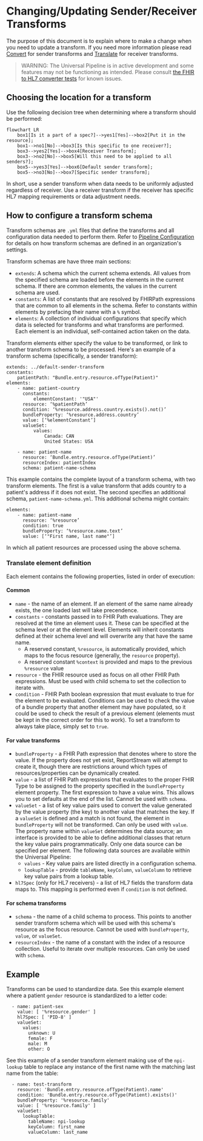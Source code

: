 # Changing/Updating Sender/Receiver Transforms

The purpose of this document is to explain where to make a change when you 
need to update a transform. If you need more information please read 
[Convert](../../universal-pipeline/convert.md) for sender transforms and
[Translate](../../universal-pipeline/translate.md) for receiver transforms.

> WARNING: The Universal Pipeline is in active development and some features may not be functioning as intended. 
> Please consult [the FHIR to HL7 converter tests](/prime-router/src/test/kotlin/fhirengine/translation/hl7/FhirToHl7ConverterTests.kt) for known issues.

## Choosing the location for a transform

Use the following decision tree when determining where a transform should be performed: 

```mermaid
flowchart LR
    box1[Is it a part of a spec?]-->yes1[Yes]-->box2[Put it in the resource];
    box1-->no1[No]-->box3[Is this specific to one receiver?];
    box3-->yes2[Yes]-->box4[Receiver Transform];
    box3-->no2[No]-->box5[Will this need to be applied to all senders?];
    box5-->yes3[Yes]-->box6[Default sender transform];
    box5-->no3[No]-->box7[Specific sender transform];
```

In short, use a sender transform when data needs to be uniformly adjusted regardless of receiver.
Use a receiver transform if the receiver has specific HL7 mapping requirements or data adjustment needs.

## How to configure a transform schema

Transform schemas are `.yml` files that define the transforms and all configuration data needed to perform 
them. Refer to [Pipeline Configuration](../universal-pipeline-configuration.md) for details on how transform schemas
are defined in an organization's settings.

Transform schemas are have three main sections:
* `extends`: A schema which the current schema extends. All values from the specified schema are loaded before the
  elements in the current schema. If there are common elements, the values in the current schema are used.
* `constants`: A list of constants that are resolved by FHIRPath expressions that are common to all elements in the
  schema. Refer to constants within elements by prefacing their name with a `%` symbol.
* `elements`: A collection of individual configurations that specify which data is selected for transforms and what 
  transforms are performed. Each element is an individual, self-contained action taken on the data.

Transform elements either specify the value to be transformed, or link to another transform schema to be processed.
Here's an example of a transform schema (specifically, a sender transform):

```
extends: ../default-sender-transform
constants:
    patientPath: "Bundle.entry.resource.ofType(Patient)"
elements:
    - name: patient-country
      constants:
          elementConstant: '"USA"'
      resource: ‘%patientPath’
      condition: ‘%resource.address.country.exists().not()’
      bundleProperty: ‘%resource.address.country’
      value: [‘%elementConstant’]
      valueSet:
          values:
              Canada: CAN
              United States: USA
              
    - name: patient-name
      resource: ‘Bundle.entry.resource.ofType(Patient)’
      resourceIndex: patientIndex
      schema: patient-name-schema
```

This example contains the complete layout of a transform schema, with two transform elements. The first is a value
transform that adds country to a patient's address if it does not exist. The second specifies an additional schema, 
`patient-name-schema.yml`. This additional schema might contain:

```
elements:
    - name: patient-name
      resource: ‘%resource’
      condition: true
      bundleProperty: ‘%resource.name.text’
      value: [‘"First name, last name"’]
```

In which all patient resources are processed using the above schema.

### Translate element definition

Each element contains the following properties, listed in order of execution:

#### Common

- `name` - the name of an element. If an element of the same name already exists,
  the one loaded last will take precendence.
- `constants` - constants passed in to FHIR Path evaluations. They are resolved at the time
  an element uses it. These can be specified at the schema level or at the element level. Elements will inherit
  constants defined at their schema level and will overwrite any that have the same name.
  - A reserved constant, `%resource`, is automatically provided, which maps to the focus resource
    (generally, the `resource` property).
  - A reserved constant `%context` is provided and maps to the previous `%resource` value
- `resource` - the FHIR resource used as focus on all other FHIR Path expressions. Must
  be used with child schema to set the collection to iterate with.
- `condition` - FHIR Path boolean expression that must evaluate to true for the element to
  be evaluated. Conditions can be used to check the value of a bundle property that
  another element may have populated, so it could be used to check the result of a
  previous element (elements must be kept in the correct order for this to work).
  To set a transform to always take place, simply set to `true`.

#### For value transforms

- `bundleProperty` - a FHIR Path expression that denotes where to store the value. If the property does not yet exist,
  ReportStream will attempt to create it, though there are restrictions around which types of resources/properties can
  be dynamically created.
- `value` - a list of FHIR Path expressions that evaluates to the proper FHIR Type to be
  assigned to the property specified in the `bundleProperty` element property. The first expression to
  have a value wins. This allows you to set defaults at the end of the list. Cannot be used with `schema`.
- `valueSet` - a list of key value pairs used to convert the value generated by the value property (the key)
  to another value that matches the key. If a `valueSet` is defined and a match is not found, the element in
  `bundleProperty` will not be transformed. Can only be used with `value`. The property name within `valueSet`
  determines the data source; an interface is provided to be able to define additional classes that return the key
  value pairs programmatically. Only one data source can be specified per element.
  The following data sources are available within the Universal Pipeline:
    - `values` - Key value pairs are listed directly in a configuration schema.
    - `lookupTable` - provide `tableName`, `keyColumn`, `valueColumn` to retrieve key value pairs from a lookup table.
- `hl7Spec` (only for HL7 receivers) - a list of HL7 fields the transform data maps to. This mapping is performed even
   if `condition` is not defined.

#### For schema transforms
 
- `schema` - the name of a child schema to process. This points to another sender transform schema which will be used
  with this schema's resource as the focus resource. Cannot be used with `bundleProperty`, `value`, or `valueSet`.
- `resourceIndex` - the name of a constant with the index of a resource collection. Useful to
  iterate over multiple resources. Can only be used with `schema`.

## Example



Transforms can be used to standardize data. See this example element where a patient `gender` resource is standardized
to a letter code:

```
  - name: patient-sex
    value: [ '%resource.gender' ]
    hl7Spec: [ 'PID-8' ]
    valueSet:
      values:
        unknown: U
        female: F
        male: M
        other: O
```

See this example of a sender transform element making use of the `npi-lookup` table to replace any instance of the first name
with the matching last name from the table:

```
  - name: test-transform
    resource: 'Bundle.entry.resource.ofType(Patient).name'
    condition: 'Bundle.entry.resource.ofType(Patient).exists()'
    bundleProperty: '%resource.family'
    value: [ '%resource.family' ]
    valueSet:
      lookupTable:
        tableName: npi-lookup
        keyColumn: first_name
        valueColumn: last_name
```

